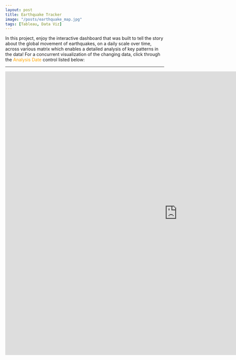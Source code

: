 ```yaml
---
layout: post
title: Earthquake Tracker
image: "/posts/earthquake_map.jpg"
tags: [Tableau, Data Viz]
---
```


In this project, enjoy the interactive dashboard that was built to tell the story about the global movement of earthquakes, on a daily scale over time, across various matrix which enables a detailed analysis of key patterns in the data!  For a concurrent visualization of the changing data, click through the <font color="orange">Analysis Date</font> control listed below:

---

<iframe seamless frameborder="0" src="https://public.tableau.com/views/DSIEarthquakeDashboard_16779073807970/DSIEarthquakeTracker?:embed=yes&:display_count=yes&:showVizHome=no" width = '1090' height = '900'></iframe>
